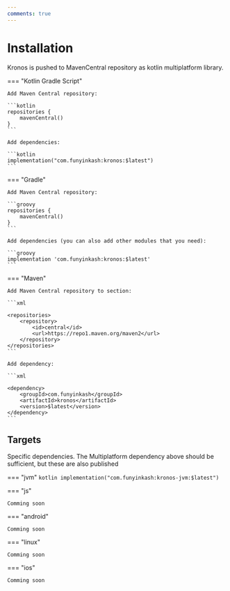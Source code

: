 ```yaml
---
comments: true
---
```


# Installation

Kronos is pushed to MavenCentral repository as kotlin multiplatform library.

=== "Kotlin Gradle Script" 
    
    Add Maven Central repository:

    ```kotlin
    repositories {
        mavenCentral()
    }
    ```

    Add dependencies:
    
    ```kotlin
    implementation("com.funyinkash:kronos:$latest")
    ```

=== "Gradle"
    
    Add Maven Central repository:
        
    ```groovy
    repositories {
        mavenCentral()
    }
    ```

    Add dependencies (you can also add other modules that you need):
    
    ```groovy
    implementation 'com.funyinkash:kronos:$latest'
    ```

=== "Maven" 

    Add Maven Central repository to section:

    ```xml
    
    <repositories>
        <repository>
            <id>central</id>
            <url>https://repo1.maven.org/maven2</url>
        </repository>
    </repositories>
    ```
    
    Add dependency:
    
    ```xml
    
    <dependency>
        <groupId>com.funyinkash</groupId>
        <artifactId>kronos</artifactId>
        <version>$latest</version>
    </dependency>
    ```

## Targets
Specific dependencies. The Multiplatform dependency above should be sufficient, but these are also published 

=== "jvm"
    ```kotlin
    implementation("com.funyinkash:kronos-jvm:$latest")
    ```
    
=== "js"
    
    Comming soon

=== "android"
    
    Comming soon

=== "linux"
    
    Comming soon

=== "ios"
    
    Comming soon